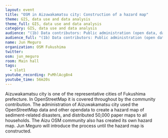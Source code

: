 ```yaml
---
layout: event
title: "OSM in Aizuwakamatsu city: Construction of a hazard map"
theme: GIS, data use and data analysis
theme_full: GIS, data use and data analysis
category: GIS, data use and data analysis
audience: "(1b) Data contributors: Public administration (open data, data feedback...)"
audience_full: "(1b) Data contributors: Public administration (open data, data feedback...)"
name: Jun Meguro
organization: OSM Fukushima
twitter:
osm: jun_meguro
room: Main hall
tags:
  - slot1
youtube_recording: PvMhlAcg8n4
youtube_time: 56m20s
---
```

Aizuwakamatsu city is one of the representative cities of Fukushima prefecture. In OpenStreetMap it is covered throughout by the community contribution. The administration of Aizuwakamatsu city used the OpenStreetMap data and other opendata to create a hazard map of sediment-related disasters, and distributed 50,000 paper maps to all households. The Aizu OSM community also has created its own hazard map. Jun Meguro will introduce the process until the hazard map is constructed.

